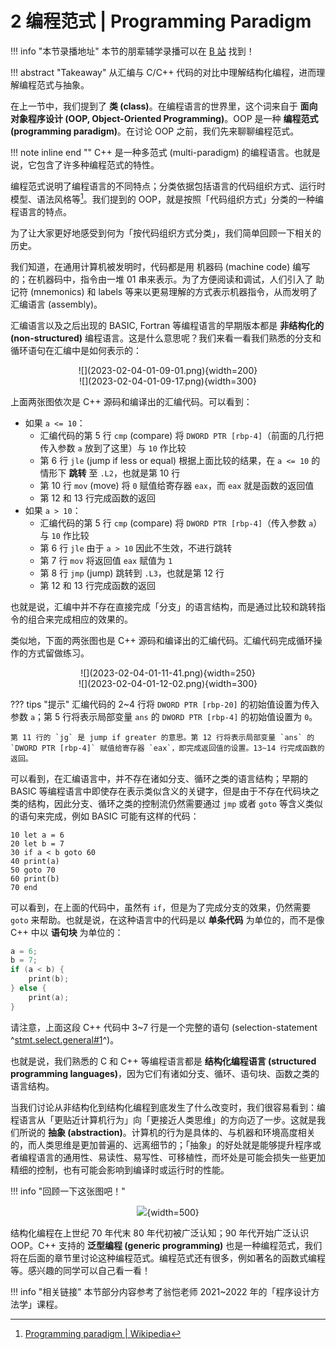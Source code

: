 # 2 编程范式 | Programming Paradigm

!!! info "本节录播地址"
    本节的朋辈辅学录播可以在 [B 站](https://www.bilibili.com/video/BV1b84y1A7uu) 找到！

!!! abstract "Takeaway"
    从汇编与 C/C++ 代码的对比中理解结构化编程，进而理解编程范式与抽象。

在上一节中，我们提到了 **类 (class)**。在编程语言的世界里，这个词来自于 **面向对象程序设计 (OOP, Object-Oriented Programming)**。OOP 是一种 **编程范式 (programming paradigm)**。在讨论 OOP 之前，我们先来聊聊编程范式。

!!! note inline end ""
    C++ 是一种多范式 (multi-paradigm) 的编程语言。也就是说，它包含了许多种编程范式的特性。

编程范式说明了编程语言的不同特点；分类依据包括语言的代码组织方式、运行时模型、语法风格等[^1]。我们提到的 OOP，就是按照「代码组织方式」分类的一种编程语言的特点。

[^1]: [Programming paradigm | Wikipedia](https://en.wikipedia.org/wiki/Programming_paradigm)

为了让大家更好地感受到何为「按代码组织方式分类」，我们简单回顾一下相关的历史。

我们知道，在通用计算机被发明时，代码都是用 机器码 (machine code) 编写的；在机器码中，指令由一堆 01 串来表示。为了方便阅读和调试，人们引入了 助记符 (mnemonics) 和 labels 等来以更易理解的方式表示机器指令，从而发明了 汇编语言 (assembly)。

汇编语言以及之后出现的 BASIC, Fortran 等编程语言的早期版本都是 **非结构化的 (non-structured)** 编程语言。这是什么意思呢？我们来看一看我们熟悉的分支和循环语句在汇编中是如何表示的：

<center>![](2023-02-04-01-09-01.png){width=200}</center>
<center>![](2023-02-04-01-09-17.png){width=300}</center>

上面两张图依次是 C++ 源码和编译出的汇编代码。可以看到：

- 如果 `a <= 10`：
    - 汇编代码的第 5 行 `cmp` (compare) 将 `DWORD PTR [rbp-4]`（前面的几行把传入参数 `a` 放到了这里）与 `10` 作比较
    - 第 6 行 `jle` (jump if less or equal) 根据上面比较的结果，在 `a <= 10` 的情形下 **跳转** 至 `.L2`，也就是第 10 行
    - 第 10 行 `mov` (move) 将 `0` 赋值给寄存器 `eax`，而 `eax` 就是函数的返回值
    - 第 12 和 13 行完成函数的返回
- 如果 `a > 10`：
    - 汇编代码的第 5 行 `cmp` (compare) 将 `DWORD PTR [rbp-4]`（传入参数 `a`）与 `10` 作比较
    - 第 6 行 `jle` 由于 `a > 10` 因此不生效，不进行跳转
    - 第 7 行 `mov` 将返回值 `eax` 赋值为 `1`
    - 第 8 行 `jmp` (jump) 跳转到 `.L3`，也就是第 12 行
    - 第 12 和 13 行完成函数的返回

也就是说，汇编中并不存在直接完成「分支」的语言结构，而是通过比较和跳转指令的组合来完成相应的效果的。

类似地，下面的两张图也是 C++ 源码和编译出的汇编代码。汇编代码完成循环操作的方式留做练习。

<center>![](2023-02-04-01-11-41.png){width=250}</center>
<center>![](2023-02-04-01-12-02.png){width=300}</center>

??? tips "提示"
    汇编代码的 2~4 行将 `DWORD PTR [rbp-20]` 的初始值设置为传入参数 `a`；第 5 行将表示局部变量 `ans` 的 `DWORD PTR [rbp-4]` 的初始值设置为 `0`。

    第 11 行的 `jg` 是 jump if greater 的意思。第 12 行将表示局部变量 `ans` 的 `DWORD PTR [rbp-4]` 赋值给寄存器 `eax`，即完成返回值的设置。13~14 行完成函数的返回。

可以看到，在汇编语言中，并不存在诸如分支、循环之类的语言结构；早期的 BASIC 等编程语言中即使存在表示类似含义的关键字，但是由于不存在代码块之类的结构，因此分支、循环之类的控制流仍然需要通过 `jmp` 或者 `goto` 等含义类似的语句来完成，例如 BASIC 可能有这样的代码：

```basic
10 let a = 6
20 let b = 7
30 if a < b goto 60
40 print(a)
50 goto 70
60 print(b)
70 end
```

可以看到，在上面的代码中，虽然有 `if`，但是为了完成分支的效果，仍然需要 `goto` 来帮助。也就是说，在这种语言中的代码是以 **单条代码** 为单位的，而不是像 C++ 中以 **语句块** 为单位的：

```c++ linenums="1"
a = 6;
b = 7;
if (a < b) {
    print(b);
} else {
    print(a);
}
```

请注意，上面这段 C++ 代码中 3~7 行是一个完整的语句 (selection-statement ^[stmt.select.general#1](https://timsong-cpp.github.io/cppwp/n4868/stmt.select.general#1)^)。

也就是说，我们熟悉的 C 和 C++ 等编程语言都是 **结构化编程语言 (structured programming languages)**，因为它们有诸如分支、循环、语句块、函数之类的语言结构。

当我们讨论从非结构化到结构化编程到底发生了什么改变时，我们很容易看到：编程语言从「更贴近计算机行为」向「更接近人类思维」的方向迈了一步。这就是我们所说的 **抽象 (abstraction)**。计算机的行为是具体的、与机器和环境高度相关的，而人类思维是更加普遍的、远离细节的；「抽象」的好处就是能够提升程序或者编程语言的通用性、易读性、易写性、可移植性，而坏处是可能会损失一些更加精细的控制，也有可能会影响到编译时或运行时的性能。

!!! info "回顾一下这张图吧！"
    <center>![](2023-01-31-23-59-28.png){width=500}</center>

结构化编程在上世纪 70 年代末 80 年代初被广泛认知；90 年代开始广泛认识 OOP。C++ 支持的 **泛型编程 (generic programming)** 也是一种编程范式，我们将在后面的章节里讨论这种编程范式。编程范式还有很多，例如著名的函数式编程等。感兴趣的同学可以自己看一看！

!!! info "相关链接"
    本节部分内容参考了翁恺老师 2021~2022 年的「程序设计方法学」课程。